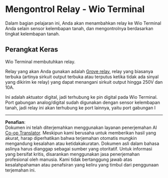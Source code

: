 <!--
CO_OP_TRANSLATOR_METADATA:
{
  "original_hash": "f3c5d8afa2ef6a0b425ef8ff20615cb4",
  "translation_date": "2025-08-28T01:56:58+00:00",
  "source_file": "2-farm/lessons/3-automated-plant-watering/wio-terminal-relay.md",
  "language_code": "id"
}
-->
# Mengontrol Relay - Wio Terminal

Dalam bagian pelajaran ini, Anda akan menambahkan relay ke Wio Terminal Anda selain sensor kelembapan tanah, dan mengontrolnya berdasarkan tingkat kelembapan tanah.

## Perangkat Keras

Wio Terminal membutuhkan relay.

Relay yang akan Anda gunakan adalah [Grove relay](https://www.seeedstudio.com/Grove-Relay.html), relay yang biasanya terbuka (artinya sirkuit output terbuka atau terputus ketika tidak ada sinyal yang dikirim ke relay) yang dapat menangani sirkuit output hingga 250V dan 10A.

Ini adalah aktuator digital, jadi terhubung ke pin digital pada Wio Terminal. Port gabungan analog/digital sudah digunakan dengan sensor kelembapan tanah, jadi relay ini akan terhubung ke port lainnya, yaitu port gabungan I

---

**Penafian**:  
Dokumen ini telah diterjemahkan menggunakan layanan penerjemahan AI [Co-op Translator](https://github.com/Azure/co-op-translator). Meskipun kami berusaha untuk memberikan hasil yang akurat, harap diperhatikan bahwa terjemahan otomatis mungkin mengandung kesalahan atau ketidakakuratan. Dokumen asli dalam bahasa aslinya harus dianggap sebagai sumber yang otoritatif. Untuk informasi yang bersifat kritis, disarankan menggunakan jasa penerjemahan profesional oleh manusia. Kami tidak bertanggung jawab atas kesalahpahaman atau penafsiran yang keliru yang timbul dari penggunaan terjemahan ini.